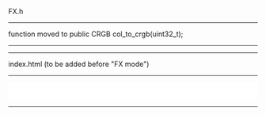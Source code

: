 
FX.h

------
function moved to public
CRGB 
      col_to_crgb(uint32_t);

------
------

index.html (to be added before "FX mode")

------
<iframe id="lv" scrolling="no" src="/liveview" style=" border-style: none;  justify-content: center; width: 100%; height: 35px; "></iframe>
    
------
